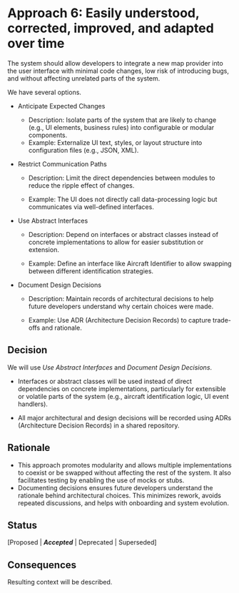# Approach 6: Easily understood, corrected, improved, and adapted over time
The system should allow developers to integrate a new map provider into the user interface with minimal code changes, low risk of introducing bugs, and without affecting unrelated parts of the system.

We have several options.

- Anticipate Expected Changes
  - Description: Isolate parts of the system that are likely to change (e.g., UI elements, business rules) into configurable or modular components.
  - Example: Externalize UI text, styles, or layout structure into configuration files (e.g., JSON, XML).

- Restrict Communication Paths

  - Description: Limit the direct dependencies between modules to reduce the ripple effect of changes.

  - Example: The UI does not directly call data-processing logic but communicates via well-defined interfaces.

- Use Abstract Interfaces

  - Description: Depend on interfaces or abstract classes instead of concrete implementations to allow for easier substitution or extension.

  - Example: Define an interface like Aircraft Identifier to allow swapping between different identification strategies.

- Document Design Decisions

  - Description: Maintain records of architectural decisions to help future developers understand why certain choices were made.

  - Example: Use ADR (Architecture Decision Records) to capture trade-offs and rationale.

## Decision 
We will use *Use Abstract Interfaces* and *Document Design Decisions*.

- Interfaces or abstract classes will be used instead of direct dependencies on concrete implementations, particularly for extensible or volatile parts of the system (e.g., aircraft identification logic, UI event handlers).

- All major architectural and design decisions will be recorded using ADRs (Architecture Decision Records) in a shared repository.

## Rationale 
- This approach promotes modularity and allows multiple implementations to coexist or be swapped without affecting the rest of the system. It also facilitates testing by enabling the use of mocks or stubs.
- Documenting decisions ensures future developers understand the rationale behind architectural choices. This minimizes rework, avoids repeated discussions, and helps with onboarding and system evolution.

## Status
[Proposed | ***Accepted*** | Deprecated | Superseded]

## Consequences
Resulting context will be described.